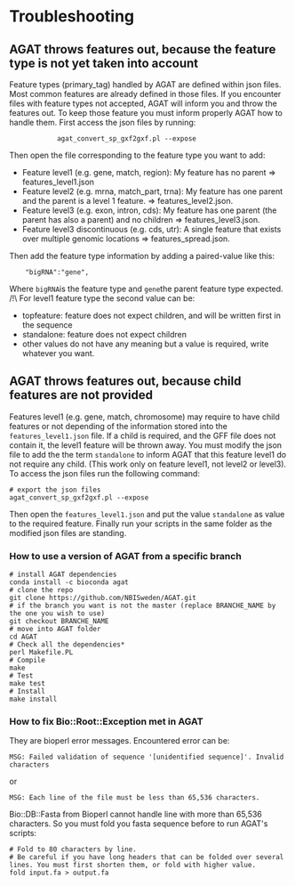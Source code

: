 # Troubleshooting

## AGAT throws features out, because the feature type is not yet taken into account
Feature types (primary_tag) handled by AGAT are defined within json files. Most common features are already defined in those files. If you encounter files with feature types not accepted, AGAT will inform you and throw the features out. To keep those feature you must inform properly AGAT how to handle them.
First access the json files by running:
```
			agat_convert_sp_gxf2gxf.pl --expose
```

Then open the file corresponding to the feature type you want to add:
* Feature level1 (e.g. gene, match, region):
  My feature has no parent
  => features_level1.json
* Feature level2 (e.g. mrna, match_part, trna):
  My feature has one parent and the parent is a level 1 feature.
  => features_level2.json.
* Feature level3 (e.g. exon, intron, cds):
  My feature has one parent (the parent has also a parent) and no children
  => features_level3.json.
* Feature level3 discontinuous (e.g. cds, utr):
  A single feature that exists over multiple genomic locations
  => features_spread.json.

Then add the feature type information by adding a paired-value like this:
```
	"bigRNA":"gene",
```
Where `bigRNA`is the feature type and `gene`the parent feature type expected.
/!\\ For level1 feature type the second value can be:
 * topfeature: feature does not expect children, and will be written first in the sequence
 * standalone: feature does not expect children
 * other values do not have any meaning but a value is required, write whatever you want.

## AGAT throws features out, because child features are not provided
Features level1 (e.g. gene, match, chromosome) may require to have child features or not depending of the information stored into the `features_level1.json` file. If a child is required, and the GFF file does not contain it, the level1 feature will be thrown away. You must modify the json file to add the the term `standalone` to inform AGAT that this feature level1 do not require any child. (This work only on feature level1, not level2 or level3). To access the json files run the following command:
```
# export the json files
agat_convert_sp_gxf2gxf.pl --expose
```
Then open the `features_level1.json` and put the value `standalone` as value to the required feature.
Finally run your scripts in the same folder as the modified json files are standing.

### How to use a version of AGAT from a specific branch
```
# install AGAT dependencies
conda install -c bioconda agat
# clone the repo
git clone https://github.com/NBISweden/AGAT.git
# if the branch you want is not the master (replace BRANCHE_NAME by the one you wish to use)
git checkout BRANCHE_NAME
# move into AGAT folder
cd AGAT 
# Check all the dependencies*
perl Makefile.PL
# Compile
make
# Test
make test
# Install
make install                                    
```

### How to fix Bio::Root::Exception met in AGAT

They are bioperl error messages. Encountered error can be:  
```
MSG: Failed validation of sequence '[unidentified sequence]'. Invalid characters 
```
or  
```
MSG: Each line of the file must be less than 65,536 characters.
```

Bio::DB::Fasta from Bioperl cannot handle line with more than 65,536 characters. So you must fold you fasta sequence before to run AGAT's scripts:
```
# Fold to 80 characters by line. 
# Be careful if you have long headers that can be folded over several lines. You must first shorten them, or fold with higher value.
fold input.fa > output.fa
```